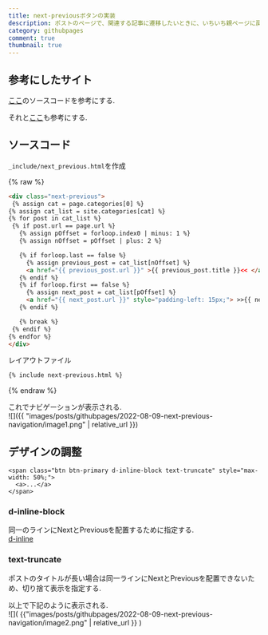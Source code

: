 ```yaml
---
title: next-previousボタンの実装
description: ポストのページで、関連する記事に遷移したいときに、いちいち親ページに戻るとめんどくさいので、ポストのページに、next(次の記事), previous(前のページ)を実装して、同じカテゴリ内の記事に遷移できるようにする.  
category: githubpages
comment: true
thumbnail: true
---
```


## 参考にしたサイト
[ここ](https://gist.github.com/stravid/4078840)のソースコードを参考にする.  

それと[ここ](https://talk.jekyllrb.com/t/how-to-link-to-next-and-previous-posts-for-same-blog-category/629)も参考にする.  

## ソースコード

`_include/next_previous.html`を作成  

{% raw %}

 ```html
<div class="next-previous">
  {% assign cat = page.categories[0] %}
{% assign cat_list = site.categories[cat] %}
{% for post in cat_list %}
  {% if post.url == page.url %}
  	{% assign pOffset = forloop.index0 | minus: 1 %}
  	{% assign nOffset = pOffset | plus: 2 %}

  	{% if forloop.last == false %}
  	  {% assign previous_post = cat_list[nOffset] %}
      <a href="{{ previous_post.url }}" >{{ previous_post.title }}<< </a>
  	{% endif %}
  	{% if forloop.first == false %}
  	  {% assign next_post = cat_list[pOffset] %}
      <a href="{{ next_post.url }}" style="padding-left: 15px;"> >>{{ next_post.title }}</a>
  	{% endif %}

  	{% break %}
  {% endif %}
{% endfor %}
</div>
```

レイアウトファイル
```html
{% include next-previous.html %}
```


{% endraw %}



これでナビゲーションが表示される.  
![]({{ "images/posts/githubpages/2022-08-09-next-previous-navigation/image1.png" | relative_url }})



## デザインの調整

```
<span class="btn btn-primary d-inline-block text-truncate" style="max-width: 50%;">
  <a>...</a>
</span>

```

### d-inline-block
同一のラインにNextとPreviousを配置するために指定する.  
[d-inline](https://getbootstrap.jp/docs/4.4/utilities/display/#examples)


### text-truncate
ポストのタイトルが長い場合は同一ラインにNextとPreviousを配置できないため、切り捨て表示を指定する.  

以上で下記のように表示される.  
![]( {{"images/posts/githubpages/2022-08-09-next-previous-navigation/image2.png" | relative_url }} )




